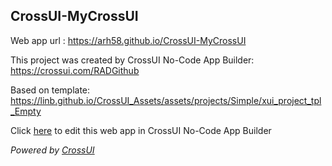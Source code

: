 ## CrossUI-MyCrossUI
Web app url : https://arh58.github.io/CrossUI-MyCrossUI

This project was created by CrossUI No-Code App Builder: https://crossui.com/RADGithub

Based on template: https://linb.github.io/CrossUI_Assets/assets/projects/Simple/xui_project_tpl_Empty

Click [here](https://crossui.com/RADGithub/#!from=github&owner=arh58&repo=CrossUI-MyCrossUI) to edit this web app in CrossUI No-Code App Builder

<i>Powered by [CrossUI](https://crossui.com)</i>
